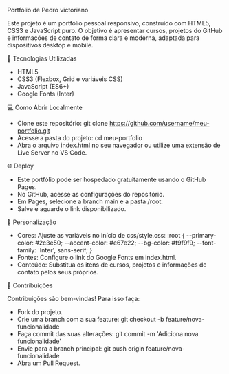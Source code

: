 Portfólio de Pedro victoriano

Este projeto é um portfólio pessoal responsivo, construído com HTML5, CSS3 e JavaScript puro. O objetivo é apresentar cursos, projetos do GitHub e informações de contato de forma clara e moderna, adaptada para dispositivos desktop e mobile.

🚀 Tecnologias Utilizadas

- HTML5
- CSS3 (Flexbox, Grid e variáveis CSS)
- JavaScript (ES6+)
- Google Fonts (Inter)

💻 Como Abrir Localmente

- Clone este repositório: git clone https://github.com/username/meu-portfolio.git
- Acesse a pasta do projeto: cd meu-portfolio
- Abra o arquivo index.html no seu navegador ou utilize uma extensão de Live Server no VS Code.

🌐 Deploy

- Este portfólio pode ser hospedado gratuitamente usando o GitHub Pages.
- No GitHub, acesse as configurações do repositório.
- Em Pages, selecione a branch main e a pasta /root.
- Salve e aguarde o link disponibilizado.

🎨 Personalização

- Cores: Ajuste as variáveis no início de css/style.css:
:root {
  --primary-color: #2c3e50;
  --accent-color: #e67e22;
  --bg-color: #f9f9f9;
  --font-family: 'Inter', sans-serif;
}
- Fontes: Configure o link do Google Fonts em index.html.
- Conteúdo: Substitua os itens de cursos, projetos e informações de contato pelos seus próprios.

🤝 Contribuições

Contribuições são bem-vindas! Para isso faça:

- Fork do projeto.
- Crie uma branch com a sua feature: git checkout -b feature/nova-funcionalidade
- Faça commit das suas alterações: git commit -m 'Adiciona nova funcionalidade'
- Envie para a branch principal: git push origin feature/nova-funcionalidade
- Abra um Pull Request.
